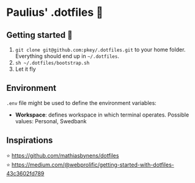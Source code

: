 # Paulius' .dotfiles :wrench:

## Getting started :rocket:

1. `git clone git@github.com:pkey/.dotfiles.git` to your home folder. Everything should end up in `~/.dotfiles`.
2. `sh ~/.dotfiles/bootstrap.sh`
3. Let it fly

## Environment

`.env` file might be used to define the environment variables:

- **Workspace**: defines workspace in which terminal operates. Possible values: Personal, Swedbank

## Inspirations

:star: https://github.com/mathiasbynens/dotfiles  
:star: https://medium.com/@webprolific/getting-started-with-dotfiles-43c3602fd789
